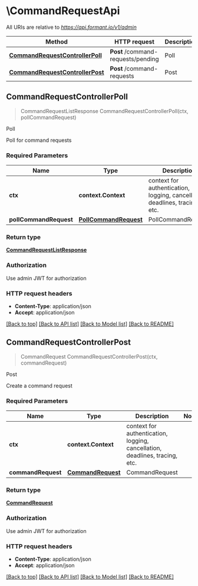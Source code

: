 # \CommandRequestApi

All URIs are relative to *https://api.formant.io/v1/admin*

Method | HTTP request | Description
------------- | ------------- | -------------
[**CommandRequestControllerPoll**](CommandRequestApi.md#CommandRequestControllerPoll) | **Post** /command-requests/pending | Poll
[**CommandRequestControllerPost**](CommandRequestApi.md#CommandRequestControllerPost) | **Post** /command-requests | Post



## CommandRequestControllerPoll

> CommandRequestListResponse CommandRequestControllerPoll(ctx, pollCommandRequest)

Poll

Poll for command requests

### Required Parameters


Name | Type | Description  | Notes
------------- | ------------- | ------------- | -------------
**ctx** | **context.Context** | context for authentication, logging, cancellation, deadlines, tracing, etc.
**pollCommandRequest** | [**PollCommandRequest**](PollCommandRequest.md)| PollCommandRequest | 

### Return type

[**CommandRequestListResponse**](CommandRequestListResponse.md)

### Authorization

Use admin JWT for authorization

### HTTP request headers

- **Content-Type**: application/json
- **Accept**: application/json

[[Back to top]](#) [[Back to API list]](../README.md#documentation-for-api-endpoints)
[[Back to Model list]](../README.md#documentation-for-models)
[[Back to README]](../README.md)


## CommandRequestControllerPost

> CommandRequest CommandRequestControllerPost(ctx, commandRequest)

Post

Create a command request

### Required Parameters


Name | Type | Description  | Notes
------------- | ------------- | ------------- | -------------
**ctx** | **context.Context** | context for authentication, logging, cancellation, deadlines, tracing, etc.
**commandRequest** | [**CommandRequest**](CommandRequest.md)| CommandRequest | 

### Return type

[**CommandRequest**](CommandRequest.md)

### Authorization

Use admin JWT for authorization

### HTTP request headers

- **Content-Type**: application/json
- **Accept**: application/json

[[Back to top]](#) [[Back to API list]](../README.md#documentation-for-api-endpoints)
[[Back to Model list]](../README.md#documentation-for-models)
[[Back to README]](../README.md)


